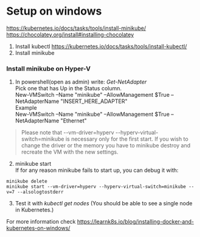 # Setup on windows
https://kubernetes.io/docs/tasks/tools/install-minikube/  
https://chocolatey.org/install#installing-chocolatey  
1. Install kubectl https://kubernetes.io/docs/tasks/tools/install-kubectl/  
2. Install minikube  

### Install minikube on Hyper-V
1. In powershell(open as admin) write: *Get-NetAdapter*  
Pick one that has Up in the Status column.  
New-VMSwitch –Name "minikube" –AllowManagement $True –NetAdapterName "INSERT_HERE_ADAPTER"  
Example  
New-VMSwitch –Name "minikube" –AllowManagement $True –NetAdapterName "Ethernet"
> Please note that --vm-driver=hyperv --hyperv-virtual-switch=minikube is necessary only for the first start. If you wish to change the driver or the memory you have to minikube destroy and recreate the VM with the new settings.  
2. minikube start  
If for any reason minikube fails to start up, you can debug it with:  
```
minikube delete  
minikube start --vm-driver=hyperv --hyperv-virtual-switch=minikube --v=7 --alsologtostderr  
```
3. Test it with *kubectl get nodes* (You should be able to see a single node in Kubernetes.)  

For more information check https://learnk8s.io/blog/installing-docker-and-kubernetes-on-windows/  
